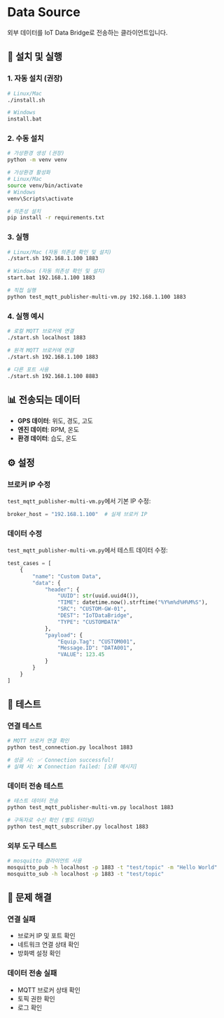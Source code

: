 # Data Source

외부 데이터를 IoT Data Bridge로 전송하는 클라이언트입니다.

## 🚀 설치 및 실행

### **1. 자동 설치 (권장)**
```bash
# Linux/Mac
./install.sh

# Windows
install.bat
```

### **2. 수동 설치**
```bash
# 가상환경 생성 (권장)
python -m venv venv

# 가상환경 활성화
# Linux/Mac
source venv/bin/activate
# Windows
venv\Scripts\activate

# 의존성 설치
pip install -r requirements.txt
```

### **3. 실행**
```bash
# Linux/Mac (자동 의존성 확인 및 설치)
./start.sh 192.168.1.100 1883

# Windows (자동 의존성 확인 및 설치)
start.bat 192.168.1.100 1883

# 직접 실행
python test_mqtt_publisher-multi-vm.py 192.168.1.100 1883
```

### **4. 실행 예시**
```bash
# 로컬 MQTT 브로커에 연결
./start.sh localhost 1883

# 원격 MQTT 브로커에 연결
./start.sh 192.168.1.100 1883

# 다른 포트 사용
./start.sh 192.168.1.100 8883
```

## 📊 전송되는 데이터

- **GPS 데이터**: 위도, 경도, 고도
- **엔진 데이터**: RPM, 온도
- **환경 데이터**: 습도, 온도

## ⚙️ 설정

### **브로커 IP 수정**
`test_mqtt_publisher-multi-vm.py`에서 기본 IP 수정:
```python
broker_host = "192.168.1.100"  # 실제 브로커 IP
```

### **데이터 수정**
`test_mqtt_publisher-multi-vm.py`에서 테스트 데이터 수정:
```python
test_cases = [
    {
        "name": "Custom Data",
        "data": {
            "header": {
                "UUID": str(uuid.uuid4()),
                "TIME": datetime.now().strftime("%Y%m%d%H%M%S"),
                "SRC": "CUSTOM-GW-01",
                "DEST": "IoTDataBridge",
                "TYPE": "CUSTOMDATA"
            },
            "payload": {
                "Equip.Tag": "CUSTOM001",
                "Message.ID": "DATA001",
                "VALUE": 123.45
            }
        }
    }
]
```

## 🔧 테스트

### **연결 테스트**
```bash
# MQTT 브로커 연결 확인
python test_connection.py localhost 1883

# 성공 시: ✅ Connection successful!
# 실패 시: ❌ Connection failed: [오류 메시지]
```

### **데이터 전송 테스트**
```bash
# 테스트 데이터 전송
python test_mqtt_publisher-multi-vm.py localhost 1883

# 구독자로 수신 확인 (별도 터미널)
python test_mqtt_subscriber.py localhost 1883
```

### **외부 도구 테스트**
```bash
# mosquitto 클라이언트 사용
mosquitto_pub -h localhost -p 1883 -t "test/topic" -m "Hello World"
mosquitto_sub -h localhost -p 1883 -t "test/topic"
```

## 🐛 문제 해결

### **연결 실패**
- 브로커 IP 및 포트 확인
- 네트워크 연결 상태 확인
- 방화벽 설정 확인

### **데이터 전송 실패**
- MQTT 브로커 상태 확인
- 토픽 권한 확인
- 로그 확인